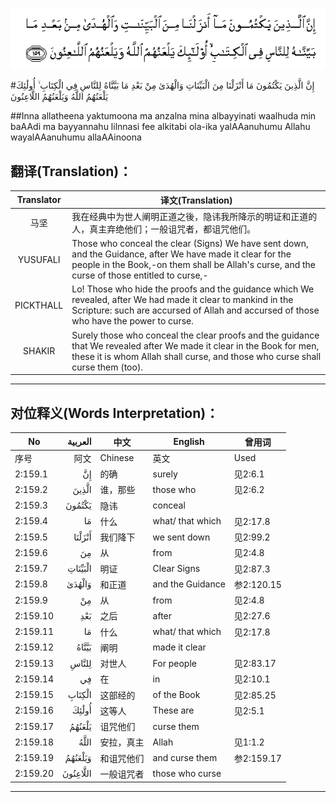 ![002:159](images/002_159.gif)

#إِنَّ الَّذِينَ يَكْتُمُونَ مَا أَنْزَلْنَا مِنَ الْبَيِّنَاتِ وَالْهُدَىٰ مِنْ بَعْدِ مَا بَيَّنَّاهُ لِلنَّاسِ فِي الْكِتَابِ ۙ أُولَٰئِكَ يَلْعَنُهُمُ اللَّهُ وَيَلْعَنُهُمُ اللَّاعِنُونَ 

##Inna allatheena yaktumoona ma anzalna mina albayyinati waalhuda min baAAdi ma bayyannahu lilnnasi fee alkitabi ola-ika yalAAanuhumu Allahu wayalAAanuhumu allaAAinoona 

## 翻译(Translation)：

| Translator | 译文(Translation)                                            |
| :--------: | ------------------------------------------------------------ |
|    马坚    | 我在经典中为世人阐明正道之後，隐讳我所降示的明证和正道的人，真主弃绝他们；一般诅咒者，都诅咒他们。 |
|  YUSUFALI  | Those who conceal the clear (Signs) We have sent down, and the Guidance, after We have made it clear for the people in the Book,-on them shall be Allah's curse, and the curse of those entitled to curse,- |
| PICKTHALL  | Lo! Those who hide the proofs and the guidance which We revealed, after We had made it clear to mankind in the Scripture: such are accursed of Allah and accursed of those who have the power to curse. |
|   SHAKIR   | Surely those who conceal the clear proofs and the guidance that We revealed after We made it clear in the Book for men, these it is whom Allah shall curse, and those who curse shall curse them (too). |

---

## 对位释义(Words Interpretation)：

| No       |  العربية | 中文       | English          | 曾用词     |
| -------- | -------: | ---------- | ---------------- | ---------- |
| 序号     |     阿文 | Chinese    | 英文             | Used       |
| 2:159.1  |       إِنَّ | 的确       | surely           | 见2:6.1    |
| 2:159.2  |    الَّذِينَ | 谁，那些   | those who        | 见2:6.2    |
| 2:159.3  |   يَكْتُمُونَ | 隐讳       | conceal          |            |
| 2:159.4  |       مَا | 什么       | what/ that which | 见2:17.8   |
| 2:159.5  |   أَنْزَلْنَا | 我们降下   | we sent down     | 见2:99.2   |
| 2:159.6  |       مِنَ | 从         | from             | 见2:4.8    |
| 2:159.7  |  الْبَيِّنَاتِ | 明证       | Clear Signs      | 见2:87.3   |
| 2:159.8  |   وَالْهُدَىٰ | 和正道     | and the Guidance | 参2:120.15 |
| 2:159.9  |       مِنْ | 从         | from             | 见2:4.8    |
| 2:159.10 |      بَعْدِ | 之后       | after            | 见2:27.6   |
| 2:159.11 |       مَا | 什么       | what/ that which | 见2:17.8   |
| 2:159.12 |    بَيَّنَّاهُ | 阐明       | made it clear    |            |
| 2:159.13 |    لِلنَّاسِ | 对世人     | For people       | 见2:83.17  |
| 2:159.14 |       فِي | 在         | in               | 见2:10.1   |
| 2:159.15 |   الْكِتَابِ | 这部经的   | of the Book      | 见2:85.25  |
| 2:159.16 |    أُولَٰئِكَ | 这等人     | These are        | 见2:5.1    |
| 2:159.17 |   يَلْعَنُهُمُ | 诅咒他们   | curse them       |            |
| 2:159.18 |     اللَّهُ | 安拉，真主 | Allah            | 见1:1.2    |
| 2:159.19 |  وَيَلْعَنُهُمُ | 和诅咒他们 | and curse them   | 参2:159.17 |
| 2:159.20 | اللَّاعِنُونَ | 一般诅咒者 | those who curse  |            |

---
